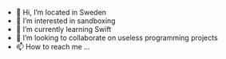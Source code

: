 - 👋 Hi, I’m located in Sweden
- 👀 I’m interested in sandboxing 
- 🌱 I’m currently learning Swift
- 💞️ I’m looking to collaborate on useless programming projects
- 📫 How to reach me ...

<!---
mchristensson/mchristensson is a ✨ special ✨ repository because its `README.md` (this file) appears on your GitHub profile.
You can click the Preview link to take a look at your changes.
--->
